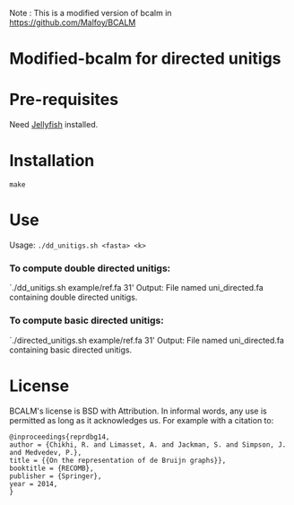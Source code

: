 Note : This is a modified version of bcalm in https://github.com/Malfoy/BCALM

Modified-bcalm for directed unitigs
=====

Pre-requisites
=====
Need [Jellyfish](https://github.com/gmarcais/Jellyfish) installed. 

Installation
=====
`make`


Use
=====

Usage: `./dd_unitigs.sh <fasta> <k>`

### To compute double directed unitigs:

`./dd_unitigs.sh example/ref.fa 31'
Output: File named uni_directed.fa containing double directed unitigs.

### To compute basic directed unitigs:

`./directed_unitigs.sh example/ref.fa 31'
Output: File named uni_directed.fa containing basic directed unitigs.

License
=======

BCALM's license is BSD with Attribution. In informal words, any use is permitted as long as it acknowledges us. For example with a citation to:

    @inproceedings{reprdbg14,
    author = {Chikhi, R. and Limasset, A. and Jackman, S. and Simpson, J. and Medvedev, P.},
    title = {{On the representation of de Bruijn graphs}},
    booktitle = {RECOMB},
    publisher = {Springer},
    year = 2014,
    }

